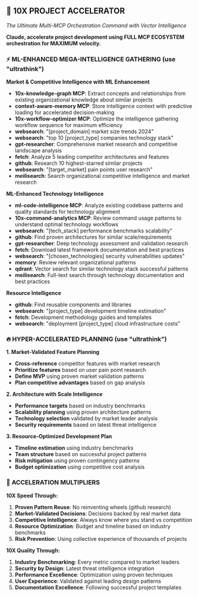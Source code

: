 ## 🚀 10X PROJECT ACCELERATOR 
*The Ultimate Multi-MCP Orchestration Command with Vector Intelligence*

**Claude, accelerate project development using FULL MCP ECOSYSTEM orchestration for MAXIMUM velocity.**

### ⚡ **ML-ENHANCED MEGA-INTELLIGENCE GATHERING** (use "ultrathink")

**Market & Competitive Intelligence with ML Enhancement**
- **10x-knowledge-graph MCP**: Extract concepts and relationships from existing organizational knowledge about similar projects
- **context-aware-memory MCP**: Store intelligence context with predictive loading for accelerated decision-making
- **10x-workflow-optimizer MCP**: Optimize the intelligence gathering workflow sequence for maximum efficiency
- **websearch**: "[project_domain] market size trends 2024"
- **websearch**: "top 10 [project_type] companies technology stack"
- **gpt-researcher**: Comprehensive market research and competitive landscape analysis
- **fetch**: Analyze 5 leading competitor architectures and features
- **github**: Research 10 highest-starred similar projects
- **websearch**: "[target_market] pain points user research"
- **meilisearch**: Search organizational competitive intelligence and market research

**ML-Enhanced Technology Intelligence**
- **ml-code-intelligence MCP**: Analyze existing codebase patterns and quality standards for technology alignment
- **10x-command-analytics MCP**: Review command usage patterns to understand optimal technology workflows
- **websearch**: "[tech_stack] performance benchmarks scalability"
- **github**: Find proven architectures for similar scale/requirements
- **gpt-researcher**: Deep technology assessment and validation research
- **fetch**: Download latest framework documentation and best practices
- **websearch**: "[chosen_technologies] security vulnerabilities updates"
- **memory**: Review relevant organizational patterns
- **qdrant**: Vector search for similar technology stack successful patterns
- **meilisearch**: Full-text search through technology documentation and best practices

**Resource Intelligence**
- **github**: Find reusable components and libraries
- **websearch**: "[project_type] development timeline estimation"
- **fetch**: Development methodology guides and templates
- **websearch**: "deployment [project_type] cloud infrastructure costs"

### 🔥 **HYPER-ACCELERATED PLANNING** (use "ultrathink")

**1. Market-Validated Feature Planning**
- **Cross-reference** competitor features with market research
- **Prioritize features** based on user pain point research
- **Define MVP** using proven market validation patterns
- **Plan competitive advantages** based on gap analysis

**2. Architecture with Scale Intelligence**
- **Performance targets** based on industry benchmarks
- **Scalability planning** using proven architecture patterns
- **Technology selection** validated by market leader analysis
- **Security requirements** based on latest threat intelligence

**3. Resource-Optimized Development Plan**
- **Timeline estimation** using industry benchmarks
- **Team structure** based on successful project patterns
- **Risk mitigation** using proven contingency patterns
- **Budget optimization** using competitive cost analysis

### 🚀 **ACCELERATION MULTIPLIERS**

**10X Speed Through:**
1. **Proven Pattern Reuse**: No reinventing wheels (github research)
2. **Market-Validated Decisions**: Decisions backed by real market data
3. **Competitive Intelligence**: Always know where you stand vs competition
4. **Resource Optimization**: Budget and timeline based on industry benchmarks
5. **Risk Prevention**: Using collective experience of thousands of projects

**10X Quality Through:**
1. **Industry Benchmarking**: Every metric compared to market leaders
2. **Security by Design**: Latest threat intelligence integration
3. **Performance Excellence**: Optimization using proven techniques
4. **User Experience**: Validated against leading design patterns
5. **Documentation Excellence**: Following successful project templates
